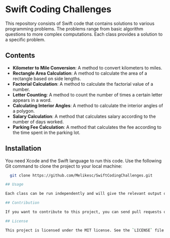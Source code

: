 # Swift Coding Challenges

This repository consists of Swift code that contains solutions to various programming problems. The problems range from basic algorithm questions to more complex computations. Each class provides a solution to a specific problem.

## Contents

- **Kilometer to Mile Conversion**: A method to convert kilometers to miles.
- **Rectangle Area Calculation**: A method to calculate the area of a rectangle based on side lengths.
- **Factorial Calculation**: A method to calculate the factorial value of a number.
- **Letter Counting**: A method to count the number of times a certain letter appears in a word.
- **Calculating Interior Angles**: A method to calculate the interior angles of a polygon.
- **Salary Calculation**: A method that calculates salary according to the number of days worked.
- **Parking Fee Calculation**: A method that calculates the fee according to the time spent in the parking lot.


## Installation

You need Xcode and the Swift language to run this code. Use the following Git command to clone the project to your local machine:

 ```bash
   git clone https://github.com/Melikesc/SwiftCodingChallenges.git

## Usage

Each class can be run independently and will give the relevant output on the console. For example, While Q1 class converts kilometers to miles, Class Q7 will calculate the parking fee.

## Contribution

If you want to contribute to this project, you can send pull requests or make improvements to existing code.

## License

This project is licensed under the MIT license. See the `LICENSE` file for more information.
